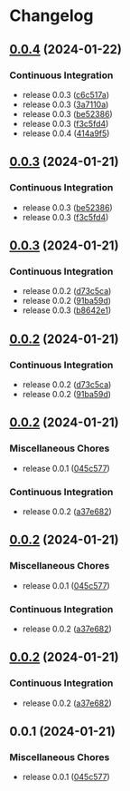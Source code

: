 # Changelog

## [0.0.4](https://github.com/j-eoeo/jbox/compare/v0.0.3...v0.0.4) (2024-01-22)


### Continuous Integration

* release 0.0.3 ([c6c517a](https://github.com/j-eoeo/jbox/commit/c6c517ad60c63173ac1fb46a966041ab2c9c2af3))
* release 0.0.3 ([3a7110a](https://github.com/j-eoeo/jbox/commit/3a7110a6db845f72b7c04038be41478f6bc0021b))
* release 0.0.3 ([be52386](https://github.com/j-eoeo/jbox/commit/be523868b9810533fc0f8c8c1f5d50ccf8c702af))
* release 0.0.3 ([f3c5fd4](https://github.com/j-eoeo/jbox/commit/f3c5fd4a2fa892b43ffb86b4414f284de99ce6b3))
* release 0.0.4 ([414a9f5](https://github.com/j-eoeo/jbox/commit/414a9f53acb77ac03fe6c8f6cd5560157ac0afa7))

## [0.0.3](https://github.com/j-eoeo/jbox/compare/v0.0.3...v0.0.3) (2024-01-21)


### Continuous Integration

* release 0.0.3 ([be52386](https://github.com/j-eoeo/jbox/commit/be523868b9810533fc0f8c8c1f5d50ccf8c702af))
* release 0.0.3 ([f3c5fd4](https://github.com/j-eoeo/jbox/commit/f3c5fd4a2fa892b43ffb86b4414f284de99ce6b3))

## [0.0.3](https://github.com/j-eoeo/jbox/compare/v0.0.2...v0.0.3) (2024-01-21)


### Continuous Integration

* release 0.0.2 ([d73c5ca](https://github.com/j-eoeo/jbox/commit/d73c5cab378f55da754a0ed615eef29e993af226))
* release 0.0.2 ([91ba59d](https://github.com/j-eoeo/jbox/commit/91ba59d8e08045342bb7f8496ba1bc01e191e73d))
* release 0.0.3 ([b8642e1](https://github.com/j-eoeo/jbox/commit/b8642e15d074c56903a13ad304d79d48f6559349))

## [0.0.2](https://github.com/j-eoeo/jbox/compare/v0.0.2...v0.0.2) (2024-01-21)


### Continuous Integration

* release 0.0.2 ([d73c5ca](https://github.com/j-eoeo/jbox/commit/d73c5cab378f55da754a0ed615eef29e993af226))
* release 0.0.2 ([91ba59d](https://github.com/j-eoeo/jbox/commit/91ba59d8e08045342bb7f8496ba1bc01e191e73d))

## [0.0.2](https://github.com/j-eoeo/jbox/compare/v0.0.2...v0.0.2) (2024-01-21)


### Miscellaneous Chores

* release 0.0.1 ([045c577](https://github.com/j-eoeo/jbox/commit/045c577efc71a5976eaaea57615b6920763aa50f))


### Continuous Integration

* release 0.0.2 ([a37e682](https://github.com/j-eoeo/jbox/commit/a37e682cd3feb51587fa19ecd787a7c2ac14dce3))

## [0.0.2](https://github.com/j-eoeo/jbox/compare/v0.0.2...v0.0.2) (2024-01-21)


### Miscellaneous Chores

* release 0.0.1 ([045c577](https://github.com/j-eoeo/jbox/commit/045c577efc71a5976eaaea57615b6920763aa50f))


### Continuous Integration

* release 0.0.2 ([a37e682](https://github.com/j-eoeo/jbox/commit/a37e682cd3feb51587fa19ecd787a7c2ac14dce3))

## [0.0.2](https://github.com/j-eoeo/jbox/compare/v0.0.1...v0.0.2) (2024-01-21)


### Continuous Integration

* release 0.0.2 ([a37e682](https://github.com/j-eoeo/jbox/commit/a37e682cd3feb51587fa19ecd787a7c2ac14dce3))

## 0.0.1 (2024-01-21)


### Miscellaneous Chores

* release 0.0.1 ([045c577](https://github.com/j-eoeo/jbox/commit/045c577efc71a5976eaaea57615b6920763aa50f))
